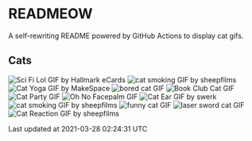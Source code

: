 # READMEOW

A self-rewriting README powered by GitHub Actions to display cat gifs.

## Cats

![Sci Fi Lol GIF by Hallmark eCards](https://media1.giphy.com/media/BzyTuYCmvSORqs1ABM/200.gif?cid=a0cc1d54ogmnj07gl1a7xplba91vgwqsk2tfpdw1rr57ijn0&rid=200.gif) ![cat smoking GIF by sheepfilms](https://media4.giphy.com/media/3o6Zt481isNVuQI1l6/200.gif?cid=a0cc1d54ogmnj07gl1a7xplba91vgwqsk2tfpdw1rr57ijn0&rid=200.gif) ![Cat Yoga GIF by MakeSpace](https://media1.giphy.com/media/xUPGcyi4YxcZp8dWZq/200.gif?cid=a0cc1d54ogmnj07gl1a7xplba91vgwqsk2tfpdw1rr57ijn0&rid=200.gif) ![bored cat GIF](https://media4.giphy.com/media/mlvseq9yvZhba/200.gif?cid=a0cc1d54ogmnj07gl1a7xplba91vgwqsk2tfpdw1rr57ijn0&rid=200.gif) ![Book Club Cat GIF](https://media3.giphy.com/media/1iu8uG2cjYFZS6wTxv/200.gif?cid=a0cc1d54ogmnj07gl1a7xplba91vgwqsk2tfpdw1rr57ijn0&rid=200.gif) ![Cat Party GIF](https://media1.giphy.com/media/jpbnoe3UIa8TU8LM13/200.gif?cid=a0cc1d54ogmnj07gl1a7xplba91vgwqsk2tfpdw1rr57ijn0&rid=200.gif) ![Oh No Facepalm GIF](https://media0.giphy.com/media/yFQ0ywscgobJK/200.gif?cid=a0cc1d54ogmnj07gl1a7xplba91vgwqsk2tfpdw1rr57ijn0&rid=200.gif) ![Cat Ear GIF by swerk](https://media3.giphy.com/media/MCfhrrNN1goH6/200.gif?cid=a0cc1d54ogmnj07gl1a7xplba91vgwqsk2tfpdw1rr57ijn0&rid=200.gif) ![cat smoking GIF by sheepfilms](https://media2.giphy.com/media/l0ExdMHUDKteztyfe/200.gif?cid=a0cc1d54ogmnj07gl1a7xplba91vgwqsk2tfpdw1rr57ijn0&rid=200.gif) ![funny cat GIF](https://media2.giphy.com/media/13CoXDiaCcCoyk/200.gif?cid=a0cc1d54ogmnj07gl1a7xplba91vgwqsk2tfpdw1rr57ijn0&rid=200.gif) ![laser sword cat GIF](https://media3.giphy.com/media/q1MeAPDDMb43K/200.gif?cid=a0cc1d54ogmnj07gl1a7xplba91vgwqsk2tfpdw1rr57ijn0&rid=200.gif) ![Cat Reaction GIF by sheepfilms](https://media2.giphy.com/media/1KoN1DMBnCMWk/200.gif?cid=a0cc1d54ogmnj07gl1a7xplba91vgwqsk2tfpdw1rr57ijn0&rid=200.gif) 

Last updated at 2021-03-28 02:24:31 UTC
